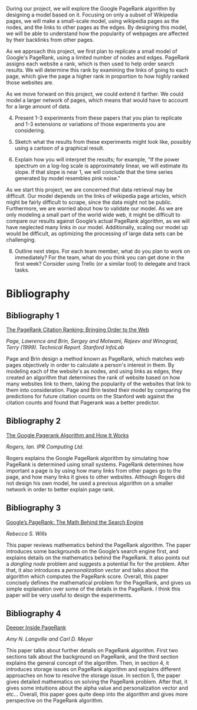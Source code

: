 

During our project, we will explore the Google PageRank algorithm by designing a model based on it. Focusing on only a subset of Wikipedia pages, we will make a small-scale model, using wikipedia pages as the nodes, and the links to other pages as the edges. By designing this model, we will be able to understand how the popularity of webpages are affected by their backlinks from other pages. 

As we approach this project, we first plan to replicate a small model of Google's PageRank, using a limited number of nodes and edges. PageRank assigns each website a rank, which is then used to help order search results. We will determine this rank by examining the links of going to each page, which give the page a higher rank in proportion to how highly ranked those websites are. 

As we move forward on this project, we could extend it farther. We could model a larger network of pages, which means that would have to account for a large amount of data. 

4) Present 1-3 experiments from these papers that you plan to replicate and 1-3 extensions or variations of those experiments you are considering.

5) Sketch what the results from these experiments might look like, possibly using a cartoon of a graphical result.

6) Explain how you will interpret the results; for example, "If the power spectrum on a log-log scale is approximately linear, we will estimate its slope.  If that slope is near 1, we will conclude that the time series generated by model resembles pink noise."

As we start this project, we are concerned that data retrieval may be difficult. Our model depends on the links of wikipedia page articles, which might be fairly difficult to scrape, since the data might not be public. Furthermore, we are worried about how to validate our model. As we are only modeling a small part of the world wide web, it might be difficult to compare our results against Google’s actual PageRank algorithm, as we will have neglected many links in our model. Additionally, scaling our model up would be difficult, as optimizing the processing of large data sets can be challenging.

8) Outline next steps.  For each team member, what do you plan to work on immediately?  For the team, what do you think you can get done in the first week?  Consider using Trello (or a similar tool) to delegate and track tasks.

# Bibliography

## Bibliography 1
[The PageRank Citation Ranking: Bringing Order to the Web](http://ilpubs.stanford.edu:8090/422/1/1999-66.pdf)

*Page, Lawrence and Brin, Sergey and Motwani, Rajeev and Winograd, Terry (1999). Technical Report. Stanford InfoLab*

Page and Brin design a method known as PageRank, which matches web pages objectively in order to calculate a person's interest in them. By modeling each of the website's as nodes, and using links as edges, they created an algorithm that determines the rank of website based on how many websites link to them, taking the popularity of the websites that link to them into consideration. Page and Brin tested their model by comparing the predictions for future citation counts on the Stanford web against the citation counts and found that Pagerank was a better predictor. 

## Bibliography 2
[The Google Pagerank Algorithm and How It Works](http://www.cs.princeton.edu/~chazelle/courses/BIB/pagerank.htm)

*Rogers, Ian. IPR Computing Ltd.*

Rogers explains the Google PageRank algorithm by simulating how PageRank is determined using small systems. PageRank determines how important a page is by using how many links from other pages go to the page, and how many links it gives to other websites. Although Rogers did not design his own model, he used a previous algorithm on a smaller network in order to better explain page rank.

## Bibliography 3
[Google’s PageRank: The Math Behind the Search Engine](http://www.cems.uvm.edu/~tlakoba/AppliedUGMath/other_Google/Wills.pdf)

*Rebecca S. Wills*

This paper reviews mathematics behind the PageRank algorithm. The paper introduces some backgrounds on the Google’s search engine first, and explains details on the mathematics behind the PageRank. It also points out a *dangling node* problem and suggests a potential fix for the problem. After that, it also introduces a *personalization vector* and talks about the algorithm which computes the PageRank score. Overall, this paper concisely defines the mathematical problem for the PageRank, and gives us simple explanation over some of the details in the PageRank. I think this paper will be very useful to design the experiments.

## Bibliography 4
[Deeper Inside PageRank](http://meyer.math.ncsu.edu/Meyer/PS_Files/DeeperInsidePR.pdf)

*Amy N. Langville and Carl D. Meyer*

This paper talks about further details on PageRank algorithm. First two sections talk about the background on PageRank, and the third section explains the general concept of the algorithm. Then, in section 4, it introduces storage issues on PageRank algorithm and explains different approaches on how to resolve the storage issue. In section 5, the paper gives detailed mathematics on solving the PageRank problem. After that, it gives some intuitions about the alpha value and personalization vector and etc… Overall, this paper goes quite deep into the algorithm and gives more perspective on the PageRank algorithm.

